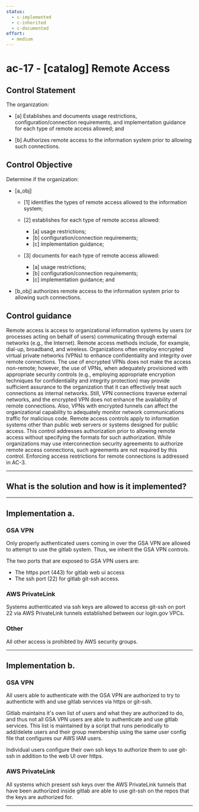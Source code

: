 ```yaml
---
status:
  - c-implemented
  - c-inherited
  - c-documented
effort:
  - medium
---
```


# ac-17 - \[catalog\] Remote Access

## Control Statement

The organization:

- \[a\] Establishes and documents usage restrictions, configuration/connection requirements, and implementation guidance for each type of remote access allowed; and

- \[b\] Authorizes remote access to the information system prior to allowing such connections.

## Control Objective

Determine if the organization:

- \[a_obj\]

  - \[1\] identifies the types of remote access allowed to the information system;
  - \[2\] establishes for each type of remote access allowed:

    - \[a\] usage restrictions;
    - \[b\] configuration/connection requirements;
    - \[c\] implementation guidance;

  - \[3\] documents for each type of remote access allowed:

    - \[a\] usage restrictions;
    - \[b\] configuration/connection requirements;
    - \[c\] implementation guidance; and

- \[b_obj\] authorizes remote access to the information system prior to allowing such connections.

## Control guidance

Remote access is access to organizational information systems by users (or processes acting on behalf of users) communicating through external networks (e.g., the Internet). Remote access methods include, for example, dial-up, broadband, and wireless. Organizations often employ encrypted virtual private networks (VPNs) to enhance confidentiality and integrity over remote connections. The use of encrypted VPNs does not make the access non-remote; however, the use of VPNs, when adequately provisioned with appropriate security controls (e.g., employing appropriate encryption techniques for confidentiality and integrity protection) may provide sufficient assurance to the organization that it can effectively treat such connections as internal networks. Still, VPN connections traverse external networks, and the encrypted VPN does not enhance the availability of remote connections. Also, VPNs with encrypted tunnels can affect the organizational capability to adequately monitor network communications traffic for malicious code. Remote access controls apply to information systems other than public web servers or systems designed for public access. This control addresses authorization prior to allowing remote access without specifying the formats for such authorization. While organizations may use interconnection security agreements to authorize remote access connections, such agreements are not required by this control. Enforcing access restrictions for remote connections is addressed in AC-3.

______________________________________________________________________

## What is the solution and how is it implemented?

<!-- Please leave this section blank and enter implementation details in the parts below. -->

______________________________________________________________________

## Implementation a.

### GSA VPN

Only properly authenticated users coming in over the GSA VPN are
allowed to attempt to use the gitlab system.  Thus, we inherit
the GSA VPN controls.

The two ports that are exposed to GSA VPN users are:
* The https port (443) for gitlab web ui access
* The ssh port (22) for gitlab git-ssh access.

### AWS PrivateLink

Systems authenticated via ssh keys are allowed to access
git-ssh on port 22 via AWS PrivateLink tunnels established between
our login.gov VPCs.

### Other

All other access is prohibted by AWS security groups.

______________________________________________________________________

## Implementation b.

### GSA VPN

All users able to authenticate with the GSA VPN are authorized to try
to authenticte with and use gitlab services via https or git-ssh.

Gitlab maintains it's own list of users and what they are authorized
to do, and thus not all GSA VPN users are able to authenticate and use
gitlab services.  This list is maintained by a script that runs
periodically to add/delete users and their group membership using the
same user config file that configures our AWS IAM users.

Individual users configure their own ssh keys to authorize them to
use git-ssh in addition to the web UI over https.

### AWS PrivateLink

All systems which present ssh keys over the AWS PrivateLink tunnels
that have been authorized inside gitlab are able to use git-ssh on
the repos that the keys are authorized for.

______________________________________________________________________
